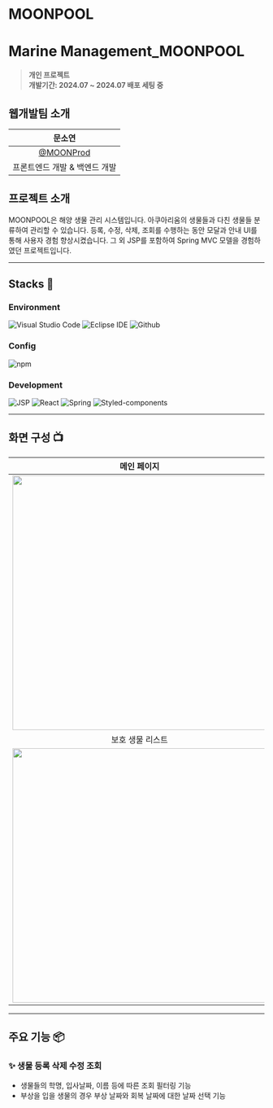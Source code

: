 # MOONPOOL
<!--
<div align="center">
  <img width="300" alt="image" src="https://github.com/user-attachments/assets/8f226fda-9cdc-4a55-af56-644165a4dca0">
  <img width="300" alt="image" src="https://github.com/user-attachments/assets/2977cb78-1d6f-4576-99f8-8c22fcefe265">
</div>
-->

# Marine Management_MOONPOOL
> **개인 프로젝트** <br/> **개발기간: 2024.07 ~ 2024.07 배포 세팅 중**

## 웹개발팀 소개

|      문소연       |                                                                                                            
| :------------------------------------------------------------------------------: |
|   [@MOONProd](https://github.com/MOONProd)   |
| 프론트엔드 개발 & 백엔드 개발 |

## 프로젝트 소개

MOONPOOL은 해양 생물 관리 시스템입니다. 아쿠아리움의 생물들과 다친 생물들 분류하여 관리할 수 있습니다. 등록, 수정, 삭제, 조회를 수행하는 동안 모달과 안내 UI를 통해 사용자 경험 향상시켰습니다.
그 외 JSP를 포함하여 Spring MVC 모델을 경험하였던 프로젝트입니다.

---

## Stacks 🧐

### Environment
![Visual Studio Code](https://img.shields.io/badge/Visual%20Studio%20Code-007ACC?style=for-the-badge&logo=Visual%20Studio%20Code&logoColor=white)
![Eclipse IDE](https://img.shields.io/badge/Eclipse%20IDE-2C2255?style=for-the-badge&logo=Eclipse%20IDE&logoColor=white)
![Github](https://img.shields.io/badge/GitHub-181717?style=for-the-badge&logo=GitHub&logoColor=white)             

### Config
![npm](https://img.shields.io/badge/npm-CB3837?style=for-the-badge&logo=npm&logoColor=white)         

### Development
![JSP](https://img.shields.io/badge/JSP-F7DF1E?style=for-the-badge&logo=JSP&logoColor=white)
![React](https://img.shields.io/badge/React-20232A?style=for-the-badge&logo=react&logoColor=61DAFB)
![Spring](https://img.shields.io/badge/Spring-6DB33F?style=for-the-badge&logo=Spring&logoColor=white)
![Styled-components](https://img.shields.io/badge/styledComponents-DB7093?style=for-the-badge&logo=styled-components&logoColor=white)

---

## 화면 구성 📺

| 메인 페이지  |  생물 프로필 페이지   |
| :-------------------------------------------: | :------------: |
|  <img width="500" src="https://github.com/user-attachments/assets/c93be6de-dcb9-4574-b043-c71faa1f73d6"/> |  <img width="500" src="https://github.com/user-attachments/assets/b5bc7e40-e0c3-42aa-8056-431e3a5dfb4b"/>|  
| 보호 생물 리스트  |  생물 수정 페이지  |  
| <img width="500" src="https://github.com/user-attachments/assets/c0c15f21-1cf2-486e-8ee6-06602c5c9113"/>   |  <img width="500" src="https://github.com/user-attachments/assets/d4e51c9b-3b02-4eb0-b024-f40deda07239"/>     |

---
## 주요 기능 📦

### ✨ 생물 등록 삭제 수정 조회
- 생물들의 학명, 입사날짜, 이름 등에 따른 조회 필터링 기능
- 부상을 입을 생물의 경우 부상 날짜와 회복 날짜에 대한 날짜 선택 기능
